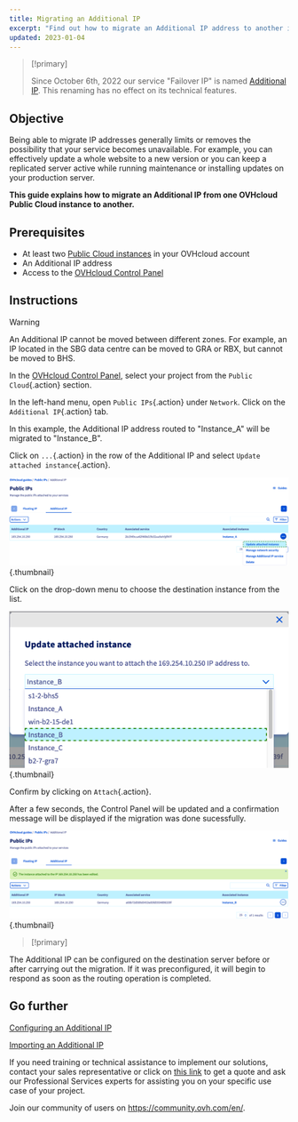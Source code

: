 ```yaml
---
title: Migrating an Additional IP
excerpt: "Find out how to migrate an Additional IP address to another instance"
updated: 2023-01-04
---
```



> [!primary]
>
> Since October 6th, 2022 our service "Failover IP" is named [Additional IP](https://www.ovhcloud.com/en-au/network/additional-ip/). This renaming has no effect on its technical features.
>

## Objective

Being able to migrate IP addresses generally limits or removes the possibility that your service becomes unavailable. For example, you can effectively update a whole website to a new version or you can keep a replicated server active while running maintenance or installing updates on your production server.

**This guide explains how to migrate an Additional IP from one OVHcloud Public Cloud instance to another.**

## Prerequisites

- At least two [Public Cloud instances](https://www.ovhcloud.com/en-au/public-cloud/) in your OVHcloud account
- An Additional IP address
- Access to the [OVHcloud Control Panel](https://ca.ovh.com/auth/?action=gotomanager&from=https://www.ovh.com.au/&ovhSubsidiary=au)

## Instructions

> [!warning]
>
> An Additional IP cannot be moved between different zones. For example, an IP located in the SBG data centre can be moved to GRA or RBX, but cannot be moved to BHS.
>

In the [OVHcloud Control Panel](https://ca.ovh.com/auth/?action=gotomanager&from=https://www.ovh.com.au/&ovhSubsidiary=au), select your project from the `Public Cloud`{.action} section.

In the left-hand menu, open `Public IPs`{.action} under `Network`. Click on the `Additional IP`{.action} tab.

In this example, the Additional IP address routed to "Instance_A" will be migrated to "Instance_B".

Click on `...`{.action} in the row of the Additional IP and select `Update attached instance`{.action}.

![migrating Additional IP](images/migrateip_01.png){.thumbnail}

Click on the drop-down menu to choose the destination instance from the list.

![migrating Additional IP](images/migrateip_02.png){.thumbnail}

Confirm by clicking on `Attach`{.action}.

After a few seconds, the Control Panel will be updated and a confirmation message will be displayed if the migration was done sucessfully.

![migrating Additional IP](images/migrateip_03.png){.thumbnail}

> [!primary]
>
The Additional IP can be configured on the destination server before or after carrying out the migration. If it was preconfigured, it will begin to respond as soon as the routing operation is completed.
>

## Go further

[Configuring an Additional IP](/pages/public_cloud/public_cloud_network_services/getting-started-04-configure-additional-ip-to-instance)

[Importing an Additional IP](/pages/public_cloud/public_cloud_network_services/additional-ip-import)

If you need training or technical assistance to implement our solutions, contact your sales representative or click on [this link](https://www.ovhcloud.com/en-au/professional-services/) to get a quote and ask our Professional Services experts for assisting you on your specific use case of your project.

Join our community of users on <https://community.ovh.com/en/>.
